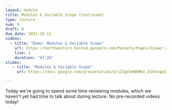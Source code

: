 ```yaml
---
layout: module
title: Modules & Variable Scope (Continued)
type: lecture
num: 9
draft: 0
due_date: 2021-10-11
videos:
  - title: "Demo: Modules & Variable Scope"
    url: https://northwestern.hosted.panopto.com/Panopto/Pages/Viewer.aspx?id=1467ae74-dbdf-46ba-81d3-adbe00f74f7c
    live: 1
    duration: "47:26"
slides: 
   - title: "Modules & Variable Scope"
     url: https://docs.google.com/presentation/d/1Z1gCbHNKMKS_kSXetqpe2tTntR_MsdDmXJsqcg-7oEg/edit?usp=sharing

---
```


Today we're going to spend some time reviewing modules, which we haven't yet had time to talk about during lecture. No pre-recorded videos today!